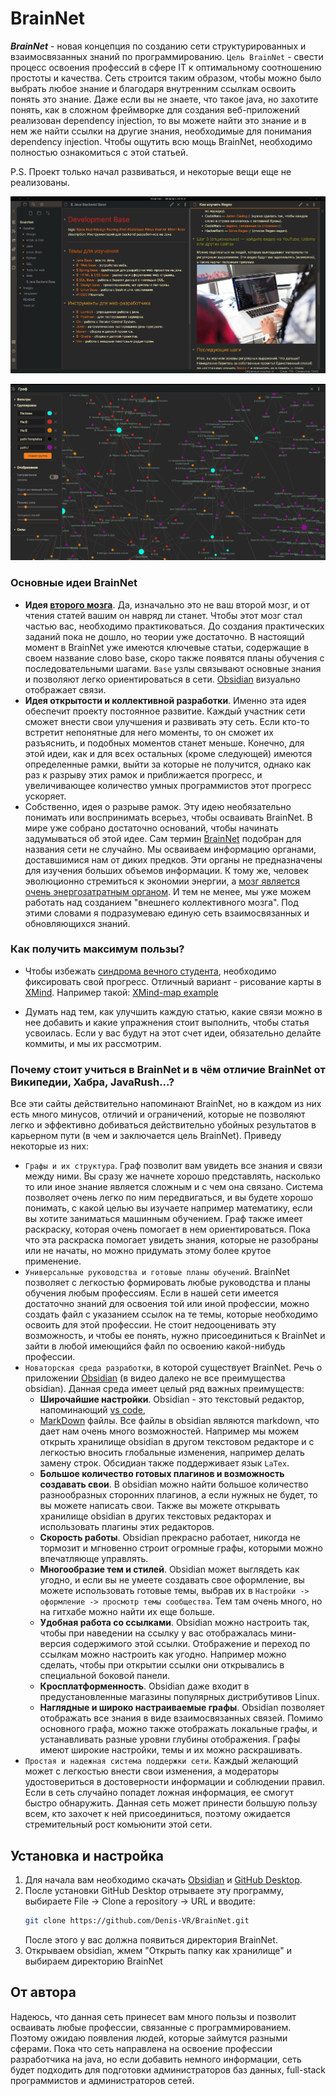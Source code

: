 # BrainNet
***BrainNet*** - новая концепция по созданию сети структурированных и взаимосвязанных знаний по программированию. `Цель BrainNet` - свести процесс освоения профессий в сфере IT к оптимальному соотношению простоты и качества. Сеть строится таким образом, чтобы можно было выбрать любое знание и благодаря внутренним ссылкам освоить понять это знание. Даже если вы не знаете, что такое java, но захотите понять, как в сложном фреймворке для создания веб-приложений реализован dependency injection, то вы можете найти это знание и в нем же найти ссылки на другие знания, необходимые для понимания dependency injection. Чтобы ощутить всю мощь BrainNet, необходимо полностью ознакомиться с этой статьей.

P.S. Проект только начал развиваться, и некоторые вещи еще не реализованы.

![img](Images/example1.png)

![img](Images/example.png)

### Основные идеи BrainNet
- **Идея [второго мозга](https://www.youtube.com/watch?v=cgaktoUoDVQ)**. Да, изначально это не ваш второй мозг, и от чтения статей вашим он навряд ли станет. Чтобы этот мозг стал частью вас, необходимо практиковаться. До создания практических заданий пока не дошло, но теории уже достаточно. В настоящий момент в BrainNet уже имеются ключевые статьи, содержащие в своем название слово base, скоро также появятся планы обучения с последовательными шагами. `Base` узлы связывают основные знания и позволяют легко ориентироваться в сети. [Obsidian](https://www.youtube.com/watch?v=PiS3pRRj994&t=209s) визуально отображает связи.
- **Идея открытости и коллективной разработки**. Именно эта идея обеспечит проекту постоянное развитие. Каждый участник сети сможет внести свои улучшения и развивать эту сеть. Если кто-то встретит непонятные для него моменты, то он сможет их разъяснить, и подобных моментов станет меньше. Конечно, для этой идеи, как и для всех остальных (кроме следующей) имеются определенные рамки, выйти за которые не получится, однако как раз к разрыву этих рамок и приближается прогресс, и увеличивающее количество умных программистов этот прогресс ускоряет.
- Собственно, идея о разрыве рамок. Эту идею необязательно понимать или воспринимать всерьез, чтобы осваивать BrainNet. В мире уже собрано достаточно оснований, чтобы начинать задумываться об этой идее. Сам термин [BrainNet](https://ru.wikipedia.org/wiki/Нейронет) подобран для названия сети не случайно. Мы осваиваем информацию органами, доставшимися нам от диких предков. Эти органы не предназначены для изучения больших объемов информации. К тому же, человек эволюционно стремиться к экономии энергии, а [мозг является очень энергозатратным органом](https://www.youtube.com/watch?v=hpXNNM_40do). И тем не менее, мы уже можем работать над созданием "внешнего коллективного мозга". Под этими словами я подразумеваю единую сеть взаимосвязанных и обновляющихся знаний.
### Как получить максимум пользы?
- Чтобы избежать [синдрома вечного студента](https://disshelp.ru/blog/sindrom-vechnogo-studenta-chto-eto-i-zachem-tak-mnogo-uchitsya/), необходимо фиксировать свой прогресс. Отличный вариант - рисование карты в [XMind](https://www.xmind.net). Например такой:
[XMind-map example](Images/example3.png)

- Думать над тем, как улучшить каждую статью, какие связи можно в нее добавить и какие упражнения стоит выполнить, чтобы статья усвоилась. Если у вас будут на этот счет идеи, обязательно делайте коммиты, и мы их рассмотрим. <? Дописать и добавить ссылку на инструкцию по внесению правок ?>

### Почему стоит учиться в BrainNet и в чём отличие BrainNet от Википедии, Хабра, JavaRush...?
Все эти сайты действительно напоминают BrainNet, но в каждом из них есть много минусов, отличий и ограничений, которые не позволяют легко и эффективно добиваться действительно убойных результатов в карьерном пути (в чем и заключается цель BrainNet). Приведу некоторые из них:
- `Графы и их структура`. Граф позволит вам увидеть все знания и связи между ними. Вы сразу же начнете хорошо представлять, насколько то или иное знание является сложным и с чем она связано. Система позволяет очень легко по ним передвигаться, и вы будете хорошо понимать, с какой целью вы изучаете например математику, если вы хотите заниматься машинным обучением. Граф также имеет раскраску, которая очень помогает в нем ориентироваться. Пока что эта раскраска помогает увидеть знания, которые не разобраны или не начаты, но можно придумать этому более крутое применение.
- `Универсальные руководства и готовые планы обучений`. BrainNet позволяет с легкостью формировать любые руководства и планы обучения любым профессиям. Если в нашей сети имеется достаточно знаний для освоения той или иной профессии, можно создать файл с указанием ссылок на те темы, которые необходимо освоить для этой профессии. Не стоит недооценивать эту возможность, и чтобы ее понять, нужно присоединиться к BrainNet и зайти в любой имеющийся файл по освоению какой-нибудь профессии.
- `Новаторская среда разработки`, в которой существует BrainNet. Речь о приложении [Obsidian](https://www.youtube.com/watch?v=thA3xorIb0U) (в видео далеко не все преимущества obsidian). Данная среда имеет целый ряд важных преимуществ:
	- **Широчайшие настройки**. Obsidian - это текстовый редактор, напоминающий [vs code](https://code.visualstudio.com),
	- [MarkDown](https://lifehacker.ru/chto-takoe-markdown/) файлы. Все файлы в obsidian являются markdown, что дает нам очень много возможностей. Например мы можем открыть хранилище obsidian в другом текстовом редакторе и с легкостью вносить глобальные изменения, например делать замену строк. Обсидиан также поддерживает язык `LaTex`.
	- **Большое количество готовых плагинов и возможность создавать свои**. В obsidian можно найти большое количество разнообразных сторонних плагинов, а если нужных не будет, то вы можете написать свои. Также вы можете открывать хранилище obsidian в других текстовых редакторах и использовать плагины этих редакторов.
	- **Скорость работы**. Obsidian прекрасно работает, никогда не тормозит и мгновенно строит огромные графы, которыми можно впечатляюще управлять.
	- **Многообразие тем и стилей**. Obsidian может выглядеть как угодно, и если вы не умеете создавать свое оформление, вы можете использовать готовые темы, выбрав их в `Настройки -> оформление -> просмотр темы сообщества`. Тем там очень много, но на гитхабе можно найти их еще больше.
	- **Удобная работа со ссылками**. Obsidian можно настроить так, чтобы при наведении на ссылку у вас отображалась мини-версия содержимого этой ссылки. Отображение и переход по ссылкам можно настроить как угодно. Например можно сделать, чтобы при открытии ссылки они открывались в специальной боковой панели. 
	- **Кросплатформенность**. Obsidian даже входит в предустановленные магазины популярных дистрибутивов Linux.
	- **Наглядные и широко настраиваемые графы**. Obsidian позволяет отображать все знания в виде взаимосвязанных связей. Помимо основного графа, можно также отображать локальные графы, и устанавливать разные уровни глубины отображения. Графы имеют широкие настройки, темы и их можно раскрашивать.
- `Простая и надежная система поддержки сети`. Каждый желающий может с легкостью внести свои изменения, а модераторы удостовериться в достоверности информации и соблюдении правил. Если в сеть случайно попадет ложная информация, ее смогут быстро обнаружить. Данная сеть может принести большую пользу всем, кто захочет к ней присоединиться, поэтому ожидается стремительный рост комьюнити этой сети.

## Установка и настройка
1. Для начала вам необходимо скачать [Obsidian](https://obsidian.md/download) и [GitHub Desktop](https://desktop.github.com).
2. После установки GitHub Desktop отрываете эту программу, выбираете File -> Clone a repository -> URL и вводите:
	```bash
	git clone https://github.com/Denis-VR/BrainNet.git
	```
	После этого у вас должна появиться директория BrainNet.
3. Открываем obsidian, жмем "Открыть папку как хранилище" и выбираем директорию BrainNet


<?## Как внести свой вклад
## Как внести свой вклад?
Во-первых необходимо внимательно изучить правила для внесения изменнеий в сеть.
### Какие правила нужно соблюдать, чтобы внести изменения?

  ?>
## От автора
Надеюсь, что данная сеть принесет вам много пользы и позволит осваивать любые профессии, связанные с программированием. Поэтому ожидаю появления людей, которые займутся разными сферами. Пока что сеть направлена на освоение профессии разработчика на java, но если добавить немного информации, сеть будет подходить для подготовки администраторов баз данных, full-stack программистов и администраторов сетей.